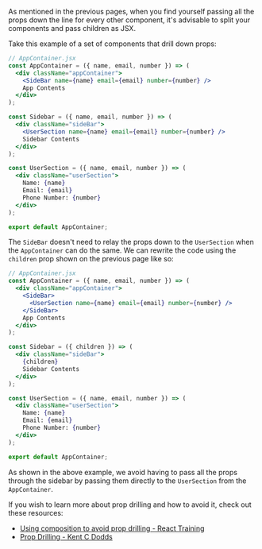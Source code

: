 As mentioned in the previous pages, when you find yourself passing all the props
down the line for every other component, it's advisable to split your components
and pass children as JSX.

Take this example of a set of components that drill down props:

```jsx
// AppContainer.jsx
const AppContainer = ({ name, email, number }) => (
  <div className="appContainer">
    <SideBar name={name} email={email} number={number} />
    App Contents
  </div>
);

const Sidebar = ({ name, email, number }) => (
  <div className="sideBar">
    <UserSection name={name} email={email} number={number} />
    Sidebar Contents
  </div>
);

const UserSection = ({ name, email, number }) => (
  <div className="userSection">
    Name: {name}
    Email: {email}
    Phone Number: {number}
  </div>
);

export default AppContainer;
```

The `SideBar` doesn't need to relay the props down to the `UserSection` when the
`AppContainer` can do the same. We can rewrite the code using the `children`
prop shown on the previous page like so:

```jsx
// AppContainer.jsx
const AppContainer = ({ name, email, number }) => (
  <div className="appContainer">
    <SideBar>
      <UserSection name={name} email={email} number={number} />
    </SideBar>
    App Contents
  </div>
);

const Sidebar = ({ children }) => (
  <div className="sideBar">
    {children}
    Sidebar Contents
  </div>
);

const UserSection = ({ name, email, number }) => (
  <div className="userSection">
    Name: {name}
    Email: {email}
    Phone Number: {number}
  </div>
);

export default AppContainer;
```

As shown in the above example, we avoid having to pass all the props through the
sidebar by passing them directly to the `UserSection` from the `AppContainer`.

If you wish to learn more about prop drilling and how to avoid it, check out
these resources:

- [Using composition to avoid prop drilling - React Training](https://www.youtube.com/watch?v=3XaXKiXtNjw)
- [Prop Drilling - Kent C Dodds](https://kentcdodds.com/blog/prop-drilling)
